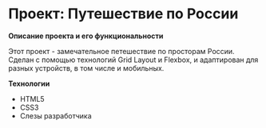 # Проект: Путешествие по России

**Описание проекта и его функциональности**

Этот проект - замечательное петешествие по просторам России. Сделан с помощью технологий Grid Layout и Flexbox, и адаптирован для разных устройств, в том числе и мобильных.

**Технологии**

* HTML5
* CSS3
* Слезы разработчика